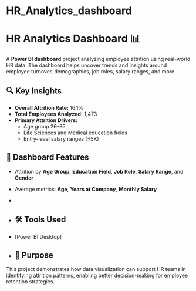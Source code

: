 # HR_Analytics_dashboard
# HR Analytics Dashboard 📊

A **Power BI dashboard** project analyzing employee attrition using real-world HR data. The dashboard helps uncover trends and insights around employee turnover, demographics, job roles, salary ranges, and more.

## 🔍 Key Insights

- **Overall Attrition Rate:** 16.1%  
- **Total Employees Analyzed:** 1,473  
- **Primary Attrition Drivers:**  
  - Age group 26–35  
  - Life Sciences and Medical education fields  
  - Entry-level salary ranges (≤5K)

## 📌 Dashboard Features

- Attrition by **Age Group**, **Education Field**, **Job Role**, **Salary Range**, and **Gender**
- Average metrics: **Age**, **Years at Company**, **Monthly Salary**
- 
- ## 🛠 Tools Used

- [Power BI Desktop]

- ## 🧠 Purpose

This project demonstrates how data visualization can support HR teams in identifying attrition patterns, enabling better decision-making for employee retention strategies.
